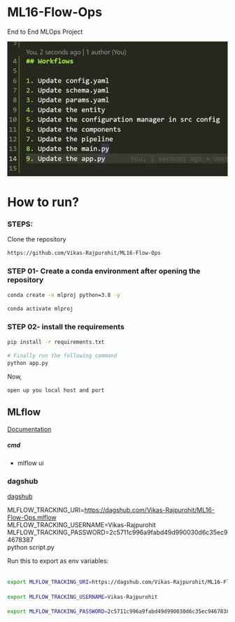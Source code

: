 # ML16-Flow-Ops
End to End MLOps Project

![Alt text](image.png)

# How to run?
### STEPS:

Clone the repository

```bash
https://github.com/Vikas-Rajpurohit/ML16-Flow-Ops
```
### STEP 01- Create a conda environment after opening the repository

```bash
conda create -n mlproj python=3.8 -y
```

```bash
conda activate mlproj
```


### STEP 02- install the requirements
```bash
pip install -r requirements.txt
```


```bash
# Finally run the following command
python app.py
```

Now,
```bash
open up you local host and port
```



## MLflow

[Documentation](https://mlflow.org/docs/latest/index.html)


##### cmd
- mlflow ui

### dagshub
[dagshub](https://dagshub.com/)

MLFLOW_TRACKING_URI=https://dagshub.com/Vikas-Rajpurohit/ML16-Flow-Ops.mlflow \
MLFLOW_TRACKING_USERNAME=Vikas-Rajpurohit \
MLFLOW_TRACKING_PASSWORD=2c5711c996a9fabd49d990030d6c35ec94678387 \
python script.py

Run this to export as env variables:

```bash

export MLFLOW_TRACKING_URI=https://dagshub.com/Vikas-Rajpurohit/ML16-Flow-Ops.mlflow

export MLFLOW_TRACKING_USERNAME=Vikas-Rajpurohit

export MLFLOW_TRACKING_PASSWORD=2c5711c996a9fabd49d990030d6c35ec94678387

```